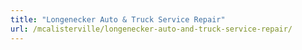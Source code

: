 ```yaml
---
title: "Longenecker Auto & Truck Service Repair"
url: /mcalisterville/longenecker-auto-and-truck-service-repair/
---
```

